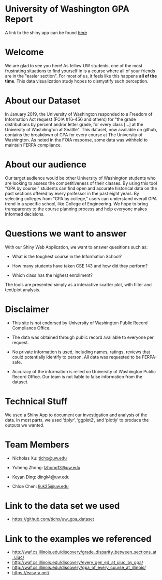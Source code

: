 # University of Washington GPA Report

A link to the shiny app can be found [here](https://tichx.shinyapps.io/finalproj/)

# Welcome

We are glad to see you here! As fellow UW students, one of the most frustrating situations to find yourself in is a course where all of your friends are in the "easier section". For most of us, it feels like this happens **all of the time**. This data visualization study hopes to dismystify such perception. 

# About our Dataset

In January 2019, the University of Washington responded to a Freedom of Information Act request (FOIA #16-456 and others) for "the grade distributions by percent and/or letter grade, for every class [...] at the University of Washihngton at Seattle". This dataset, now available on github, contains the breakdown of GPA for every course at The University of Washington. As noted in the FOIA response, some data was withheld to maintain FERPA compliance. 

# About our audience

Our target audience would be other University of Washington students who are looking to assess the competitiveness of their classes. By using this tool "GPA by course," students can find open and accurate historical data on the past sections offered by every professor in the past eight years. By selecting colleges from "GPA by college," users can understand overall GPA trend in a specific school, like College of Engineering. We hope to bring transparency to the course planning process and help everyone makes informed decisions.

# Questions we want to answer

With our Shiny Web Application, we want to answer quesitions such as:

* What is the toughest course in the Information School?

* How many students have taken CSE 143 and how did they perform?

* Which class has the highest enrollment?

The tools are presented simply as a interactive scatter plot, with filter and text/plot analysis.


# Disclaimer

* This site is not endorsed by University of Washington Public Record Compliance Office.

* The data was obtained through public record available to everyone per request.

* No private information is used, including names, ratings, reviews that could potentially identify to person. All data was requested to be FERPA-safe.

* Accuracy of the information is relied on University of Washington Public Record Office. Our team is not liable to false information from the dataset.

# Technical Stuff

We used a Shiny App to document our investigation and analysis of the data. In most parts, we used ‘dplyr’, ‘ggplot2’, and ‘plotly’ to produce the outputs we wanted. 

# Team Members

* Nicholas Xu: tichx@uw.edu

* Yuheng Zhong: lzhong13@uw.edu

* Keyan Ding: dingk4@uw.edu

* Chloe Chen: liuk25@uw.edu

# Link to the data set we used
* https://github.com/tichx/uw_gpa_dataset

# Link to the examples we referenced
* http://waf.cs.illinois.edu/discovery/grade_disparity_between_sections_at_uiuc/
* http://waf.cs.illinois.edu/discovery/every_gen_ed_at_uiuc_by_gpa/
* http://waf.cs.illinois.edu/discovery/gpa_of_every_course_at_illinois/
* https://easy-a.net/
